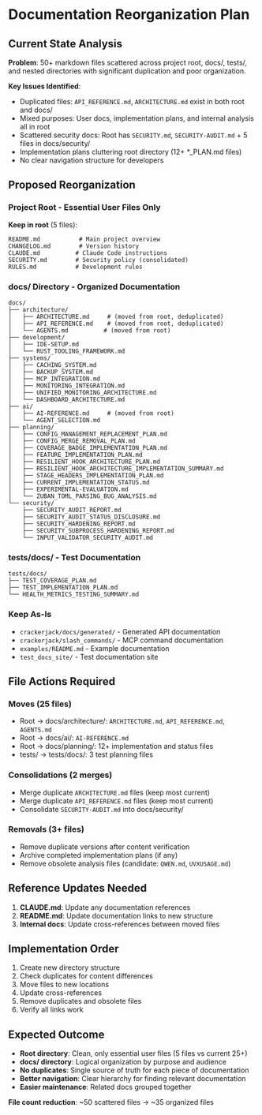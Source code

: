 # Documentation Reorganization Plan

## Current State Analysis

**Problem**: 50+ markdown files scattered across project root, docs/, tests/, and nested directories with significant duplication and poor organization.

**Key Issues Identified**:
- Duplicated files: `API_REFERENCE.md`, `ARCHITECTURE.md` exist in both root and docs/
- Mixed purposes: User docs, implementation plans, and internal analysis all in root
- Scattered security docs: Root has `SECURITY.md`, `SECURITY-AUDIT.md` + 5 files in docs/security/
- Implementation plans cluttering root directory (12+ *_PLAN.md files)
- No clear navigation structure for developers

## Proposed Reorganization

### Project Root - Essential User Files Only
**Keep in root** (5 files):
```
README.md           # Main project overview  
CHANGELOG.md        # Version history
CLAUDE.md          # Claude Code instructions
SECURITY.md        # Security policy (consolidated)
RULES.md           # Development rules
```

### docs/ Directory - Organized Documentation
```
docs/
├── architecture/
│   ├── ARCHITECTURE.md     # (moved from root, deduplicated)
│   ├── API_REFERENCE.md    # (moved from root, deduplicated)  
│   └── AGENTS.md          # (moved from root)
├── development/
│   ├── IDE-SETUP.md
│   └── RUST_TOOLING_FRAMEWORK.md
├── systems/
│   ├── CACHING_SYSTEM.md
│   ├── BACKUP_SYSTEM.md
│   ├── MCP_INTEGRATION.md
│   ├── MONITORING_INTEGRATION.md
│   ├── UNIFIED_MONITORING_ARCHITECTURE.md
│   └── DASHBOARD_ARCHITECTURE.md
├── ai/
│   ├── AI-REFERENCE.md     # (moved from root)
│   └── AGENT_SELECTION.md
├── planning/
│   ├── CONFIG_MANAGEMENT_REPLACEMENT_PLAN.md
│   ├── CONFIG_MERGE_REMOVAL_PLAN.md
│   ├── COVERAGE_BADGE_IMPLEMENTATION_PLAN.md
│   ├── FEATURE_IMPLEMENTATION_PLAN.md
│   ├── RESILIENT_HOOK_ARCHITECTURE_PLAN.md
│   ├── RESILIENT_HOOK_ARCHITECTURE_IMPLEMENTATION_SUMMARY.md
│   ├── STAGE_HEADERS_IMPLEMENTATION_PLAN.md
│   ├── CURRENT_IMPLEMENTATION_STATUS.md
│   ├── EXPERIMENTAL-EVALUATION.md
│   └── ZUBAN_TOML_PARSING_BUG_ANALYSIS.md
└── security/
    ├── SECURITY_AUDIT_REPORT.md
    ├── SECURITY_AUDIT_STATUS_DISCLOSURE.md
    ├── SECURITY_HARDENING_REPORT.md
    ├── SECURITY_SUBPROCESS_HARDENING_REPORT.md
    └── INPUT_VALIDATOR_SECURITY_AUDIT.md
```

### tests/docs/ - Test Documentation
```
tests/docs/
├── TEST_COVERAGE_PLAN.md
├── TEST_IMPLEMENTATION_PLAN.md
└── HEALTH_METRICS_TESTING_SUMMARY.md
```

### Keep As-Is
- `crackerjack/docs/generated/` - Generated API documentation
- `crackerjack/slash_commands/` - MCP command documentation
- `examples/README.md` - Example documentation
- `test_docs_site/` - Test documentation site

## File Actions Required

### Moves (25 files)
- Root → docs/architecture/: `ARCHITECTURE.md`, `API_REFERENCE.md`, `AGENTS.md`
- Root → docs/ai/: `AI-REFERENCE.md`
- Root → docs/planning/: 12+ implementation and status files
- tests/ → tests/docs/: 3 test planning files

### Consolidations (2 merges)
- Merge duplicate `ARCHITECTURE.md` files (keep most current)
- Merge duplicate `API_REFERENCE.md` files (keep most current)
- Consolidate `SECURITY-AUDIT.md` into docs/security/

### Removals (3+ files)
- Remove duplicate versions after content verification
- Archive completed implementation plans (if any)
- Remove obsolete analysis files (candidate: `QWEN.md`, `UVXUSAGE.md`)

## Reference Updates Needed

1. **CLAUDE.md**: Update any documentation references
2. **README.md**: Update documentation links to new structure  
3. **Internal docs**: Update cross-references between moved files

## Implementation Order

1. Create new directory structure
2. Check duplicates for content differences
3. Move files to new locations
4. Update cross-references
5. Remove duplicates and obsolete files
6. Verify all links work

## Expected Outcome

- **Root directory**: Clean, only essential user files (5 files vs current 25+)
- **docs/ directory**: Logical organization by purpose and audience
- **No duplicates**: Single source of truth for each piece of documentation  
- **Better navigation**: Clear hierarchy for finding relevant documentation
- **Easier maintenance**: Related docs grouped together

**File count reduction**: ~50 scattered files → ~35 organized files